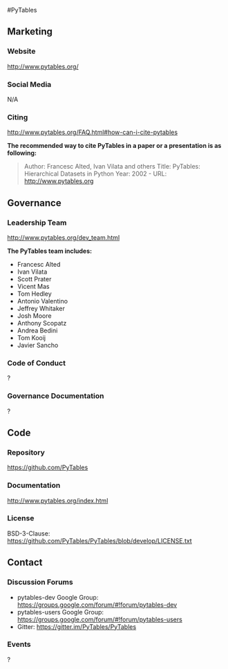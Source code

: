 #PyTables

## Marketing

### Website
<http://www.pytables.org/>

### Social Media
N/A

### Citing
http://www.pytables.org/FAQ.html#how-can-i-cite-pytables

**The recommended way to cite PyTables in a paper or a presentation is as following:**

> Author: Francesc Alted, Ivan Vilata and others
> Title: PyTables: Hierarchical Datasets in Python
> Year: 2002 -
> URL: http://www.pytables.org

## Governance

### Leadership Team
http://www.pytables.org/dev_team.html

**The PyTables team includes:**

- Francesc Alted
- Ivan Vilata
- Scott Prater
- Vicent Mas
- Tom Hedley
- Antonio Valentino
- Jeffrey Whitaker
- Josh Moore
- Anthony Scopatz
- Andrea Bedini
- Tom Kooij
- Javier Sancho

### Code of Conduct
?

### Governance Documentation
?

## Code

### Repository
https://github.com/PyTables

### Documentation
http://www.pytables.org/index.html

### License
BSD-3-Clause: https://github.com/PyTables/PyTables/blob/develop/LICENSE.txt

## Contact

### Discussion Forums
- pytables-dev Google Group: https://groups.google.com/forum/#!forum/pytables-dev
- pytables-users Google Group: https://groups.google.com/forum/#!forum/pytables-users
- Gitter: https://gitter.im/PyTables/PyTables

### Events
?
